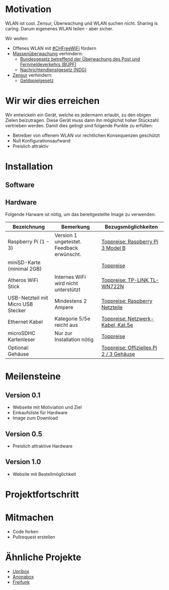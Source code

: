 # Motivation
WLAN ist cool. Zensur, Überwachung und WLAN suchen nicht. Sharing is caring. Darum eigenenes WLAN teilen - aber sicher.

Wir wollen:
* Offenes WLAN mit [#CHFreeWiFi](http://umap.osm.ch/en/map/chfreewifi_588) fördern
* [Massenüberwachung](https://www.digitale-gesellschaft.ch/category/uberwachung/) verhindern:
  * [Bundesgesetz betreffend der Überwachung des Post und Fernmeldeverkehrs (BÜPF)](https://www.digitale-gesellschaft.ch/tag/bupf/)
  * [Nachrichtendienstgesetz (NDG)](https://www.digitale-gesellschaft.ch/tag/nachrichtendienstgesetz/)
* [Zensur](https://www.digitale-gesellschaft.ch/category/zensur/) verhindern:
  * [Geldspielgesetz](https://www.digitale-gesellschaft.ch/tag/geldspielgesetz/)

# Wir wir dies erreichen
Wir entwickeln ein Gerät, welche es jedermann erlaubt, zu den obigen Zielen beizutragen. Diese Gerät muss dann ihn möglichst hoher Stückzahl vertrieben werden. Damit dies gelingt sind folgende Punkte zu erfüllen:

* Betreiber von offenem WLAN vor rechtlichen Konsequenzen geschützt
* Null Konfigurationsaufwand
* Preislich attraktiv

# Installation
## Software

## Hardware
Folgende Harware ist nötig, um das bereitgestellte Image zu verwenden:

| Bezeichnung  | Bemerkung | Bezugsmöglichkeiten |
| ------------- | ------------- | ------------- |
| Raspberry Pi (1 - 3) | Version 1 ungetestet. Feedback erwünscht. | [Toppreise: Raspberry Pi 3 Model B](http://www.toppreise.ch/prod_445804.html)  |
| miniSD-Karte (minimal 2GB)  |  | [Toppreise](http://www.toppreise.ch/grp3_2231.html)|
| Atheros WiFi Stick | Internes WiFi wird nicht unterstützt | [Toppreise: TP-LINK TL-WN722N](http://www.toppreise.ch/prod_181529.html) |
| USB-Netzteil mit Micro USB Stecker | Mindestens 2 Ampere | [Toppreise: Raspberry Netzteile](http://www.toppreise.ch/index.php?search=netzteil+raspberry) |
| Ethernet Kabel | Kategorie 5/5e reicht aus |  [Toppreise: Netzwerk-Kabel, Kat.5e](http://www.toppreise.ch/index.php?k3=2133&manu=&o=pa)  |
| microSDHC Kartenleser | Nur zur Installation nötig | [Toppreise](http://www.toppreise.ch/index.php?search=microsd+card+reader) |
| Optional: Gehäuse | | [Toppreise: Offizielles Pi 2 / 3 Gehäuse](http://www.toppreise.ch/prod_491022.html) |

# Meilensteine
## Version 0.1
* Webseite mit Motiviation und Ziel
* Einkaufsliste für Hardware
* Image zum Download

## Version 0.5
* Preislich attraktive Hardware

## Version 1.0
* Website mit Bestellmöglichkeit

# Projektfortschritt

# Mitmachen
* Code forken
* Pullrequest erstellen

# Ähnliche Projekte
 * [Upribox](https://upribox.org/)
 * [Anonabox](https://www.anonabox.com/)
 * [Freifunk](https://freifunk.net/)
